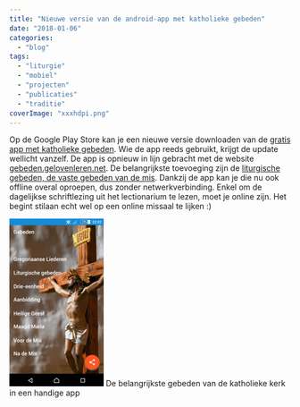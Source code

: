 ```yaml
---
title: "Nieuwe versie van de android-app met katholieke gebeden"
date: "2018-01-06"
categories: 
  - "blog"
tags: 
  - "liturgie"
  - "mobiel"
  - "projecten"
  - "publicaties"
  - "traditie"
coverImage: "xxxhdpi.png"
---
```


Op de Google Play Store kan je een nieuwe versie downloaden van de [gratis app met katholieke gebeden](https://play.google.com/store/apps/details?id=net.gelovenleren.gebeden). Wie de app reeds gebruikt, krijgt de update wellicht vanzelf. De app is opnieuw in lijn gebracht met de website [gebeden.gelovenleren.net](http://gebeden.gelovenleren.net/). De belangrijkste toevoeging zijn de [liturgische gebeden, de vaste gebeden van de mis](/blog/online-missaal/). Dankzij de app kan je die nu ook offline overal oproepen, dus zonder netwerkverbinding. Enkel om de dagelijkse schriftlezing uit het lectionarium te lezen, moet je online zijn. Het begint stilaan echt wel op een online missaal te lijken :)

[![](images/Screenshot_2018-01-06-22-02-41-169x300.png)](https://play.google.com/store/apps/details?id=net.gelovenleren.gebeden) De belangrijkste gebeden van de katholieke kerk in een handige app
